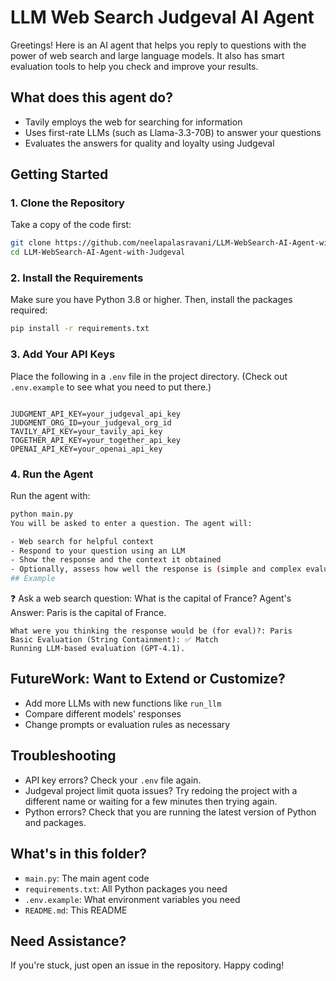 
# LLM Web Search Judgeval AI Agent
Greetings! Here is an AI agent that helps you reply to questions with the power of web search and large language models. It also has smart evaluation tools to help you check and improve your results.

## What does this agent do?

- Tavily employs the web for searching for information
- Uses first-rate LLMs (such as Llama-3.3-70B) to answer your questions
- Evaluates the answers for quality and loyalty using Judgeval
## Getting Started

### 1. Clone the Repository

Take a copy of the code first:
```bash
git clone https://github.com/neelapalasravani/LLM-WebSearch-AI-Agent-with-Judgeval.git
cd LLM-WebSearch-AI-Agent-with-Judgeval
```
### 2. Install the Requirements

Make sure you have Python 3.8 or higher. Then, install the packages required:
```bash
pip install -r requirements.txt
```
### 3. Add Your API Keys

Place the following in a `.env` file in the project directory. (Check out `.env.example` to see what you need to put there.)
```

JUDGMENT_API_KEY=your_judgeval_api_key
JUDGMENT_ORG_ID=your_judgeval_org_id
TAVILY_API_KEY=your_tavily_api_key
TOGETHER_API_KEY=your_together_api_key
OPENAI_API_KEY=your_openai_api_key
```
### 4. Run the Agent

Run the agent with:
```bash
python main.py
You will be asked to enter a question. The agent will:

- Web search for helpful context
- Respond to your question using an LLM
- Show the response and the context it obtained
- Optionally, assess how well the response is (simple and complex evaluation)
## Example

```
❓ Ask a web search question: What is the capital of France?
Agent's Answer:
Paris is the capital of France.
```.
What were you thinking the response would be (for eval)?: Paris
Basic Evaluation (String Containment): ✅ Match
Running LLM-based evaluation (GPT-4.1).
```
## FutureWork: Want to Extend or Customize?

- Add more LLMs with new functions like `run_llm`
- Compare different models' responses
- Change prompts or evaluation rules as necessary

## Troubleshooting

- API key errors? Check your `.env` file again.
- Judgeval project limit quota issues? Try redoing the project with a different name or waiting for a few minutes then trying again.
- Python errors? Check that you are running the latest version of Python and packages.
## What's in this folder?

- `main.py`: The main agent code
- `requirements.txt`: All Python packages you need
- `.env.example`: What environment variables you need
- `README.md`: This README
## Need Assistance?

If you're stuck, just open an issue in the repository. Happy coding!

